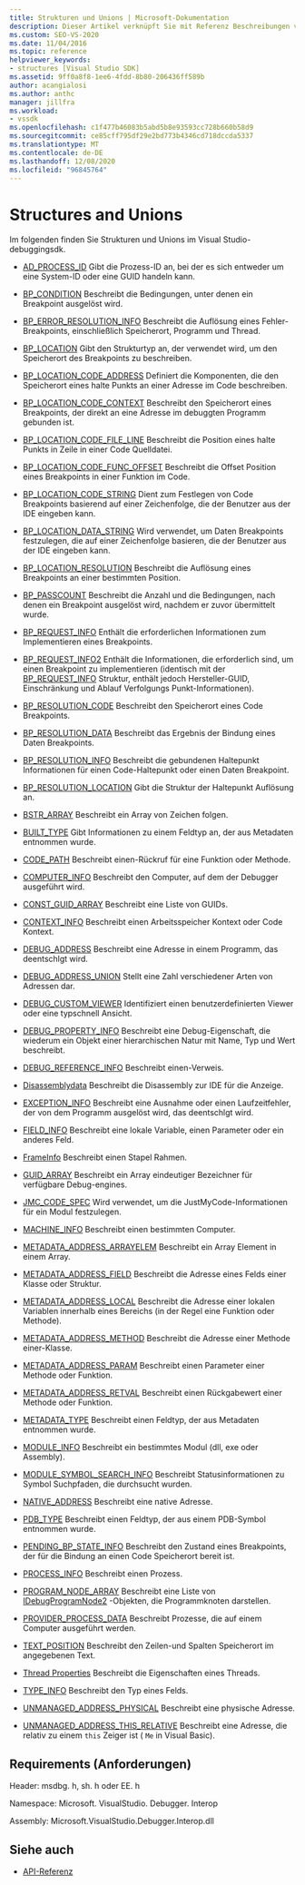 ```yaml
---
title: Strukturen und Unions | Microsoft-Dokumentation
description: Dieser Artikel verknüpft Sie mit Referenz Beschreibungen von Strukturen und Unions im Visual Studio-debuggingsdk.
ms.custom: SEO-VS-2020
ms.date: 11/04/2016
ms.topic: reference
helpviewer_keywords:
- structures [Visual Studio SDK]
ms.assetid: 9ff0a8f8-1ee6-4fdd-8b80-206436ff589b
author: acangialosi
ms.author: anthc
manager: jillfra
ms.workload:
- vssdk
ms.openlocfilehash: c1f477b46083b5abd5b8e93593cc728b660b58d9
ms.sourcegitcommit: ce85cff795df29e2bd773b4346cd718dccda5337
ms.translationtype: MT
ms.contentlocale: de-DE
ms.lasthandoff: 12/08/2020
ms.locfileid: "96845764"
---
```

# <a name="structures-and-unions"></a>Structures and Unions
Im folgenden finden Sie Strukturen und Unions im Visual Studio-debuggingsdk.

- [AD_PROCESS_ID](../../../extensibility/debugger/reference/ad-process-id.md) Gibt die Prozess-ID an, bei der es sich entweder um eine System-ID oder eine GUID handeln kann.

- [BP_CONDITION](../../../extensibility/debugger/reference/bp-condition.md) Beschreibt die Bedingungen, unter denen ein Breakpoint ausgelöst wird.

- [BP_ERROR_RESOLUTION_INFO](../../../extensibility/debugger/reference/bp-error-resolution-info.md) Beschreibt die Auflösung eines Fehler-Breakpoints, einschließlich Speicherort, Programm und Thread.

- [BP_LOCATION](../../../extensibility/debugger/reference/bp-location.md) Gibt den Strukturtyp an, der verwendet wird, um den Speicherort des Breakpoints zu beschreiben.

- [BP_LOCATION_CODE_ADDRESS](../../../extensibility/debugger/reference/bp-location-code-address.md) Definiert die Komponenten, die den Speicherort eines halte Punkts an einer Adresse im Code beschreiben.

- [BP_LOCATION_CODE_CONTEXT](../../../extensibility/debugger/reference/bp-location-code-context.md) Beschreibt den Speicherort eines Breakpoints, der direkt an eine Adresse im debuggten Programm gebunden ist.

- [BP_LOCATION_CODE_FILE_LINE](../../../extensibility/debugger/reference/bp-location-code-file-line.md) Beschreibt die Position eines halte Punkts in Zeile in einer Code Quelldatei.

- [BP_LOCATION_CODE_FUNC_OFFSET](../../../extensibility/debugger/reference/bp-location-code-func-offset.md) Beschreibt die Offset Position eines Breakpoints in einer Funktion im Code.

- [BP_LOCATION_CODE_STRING](../../../extensibility/debugger/reference/bp-location-code-string.md) Dient zum Festlegen von Code Breakpoints basierend auf einer Zeichenfolge, die der Benutzer aus der IDE eingeben kann.

- [BP_LOCATION_DATA_STRING](../../../extensibility/debugger/reference/bp-location-data-string.md) Wird verwendet, um Daten Breakpoints festzulegen, die auf einer Zeichenfolge basieren, die der Benutzer aus der IDE eingeben kann.

- [BP_LOCATION_RESOLUTION](../../../extensibility/debugger/reference/bp-location-resolution.md) Beschreibt die Auflösung eines Breakpoints an einer bestimmten Position.

- [BP_PASSCOUNT](../../../extensibility/debugger/reference/bp-passcount.md) Beschreibt die Anzahl und die Bedingungen, nach denen ein Breakpoint ausgelöst wird, nachdem er zuvor übermittelt wurde.

- [BP_REQUEST_INFO](../../../extensibility/debugger/reference/bp-request-info.md) Enthält die erforderlichen Informationen zum Implementieren eines Breakpoints.

- [BP_REQUEST_INFO2](../../../extensibility/debugger/reference/bp-request-info2.md) Enthält die Informationen, die erforderlich sind, um einen Breakpoint zu implementieren (identisch mit der [BP_REQUEST_INFO](../../../extensibility/debugger/reference/bp-request-info.md) Struktur, enthält jedoch Hersteller-GUID, Einschränkung und Ablauf Verfolgungs Punkt-Informationen).

- [BP_RESOLUTION_CODE](../../../extensibility/debugger/reference/bp-resolution-code.md) Beschreibt den Speicherort eines Code Breakpoints.

- [BP_RESOLUTION_DATA](../../../extensibility/debugger/reference/bp-resolution-data.md) Beschreibt das Ergebnis der Bindung eines Daten Breakpoints.

- [BP_RESOLUTION_INFO](../../../extensibility/debugger/reference/bp-resolution-info.md) Beschreibt die gebundenen Haltepunkt Informationen für einen Code-Haltepunkt oder einen Daten Breakpoint.

- [BP_RESOLUTION_LOCATION](../../../extensibility/debugger/reference/bp-resolution-location.md) Gibt die Struktur der Haltepunkt Auflösung an.

- [BSTR_ARRAY](../../../extensibility/debugger/reference/bstr-array.md) Beschreibt ein Array von Zeichen folgen.

- [BUILT_TYPE](../../../extensibility/debugger/reference/built-type.md) Gibt Informationen zu einem Feldtyp an, der aus Metadaten entnommen wurde.

- [CODE_PATH](../../../extensibility/debugger/reference/code-path.md) Beschreibt einen-Rückruf für eine Funktion oder Methode.

- [COMPUTER_INFO](../../../extensibility/debugger/reference/computer-info.md) Beschreibt den Computer, auf dem der Debugger ausgeführt wird.

- [CONST_GUID_ARRAY](../../../extensibility/debugger/reference/const-guid-array.md) Beschreibt eine Liste von GUIDs.

- [CONTEXT_INFO](../../../extensibility/debugger/reference/context-info.md) Beschreibt einen Arbeitsspeicher Kontext oder Code Kontext.

- [DEBUG_ADDRESS](../../../extensibility/debugger/reference/debug-address.md) Beschreibt eine Adresse in einem Programm, das deentschlgt wird.

- [DEBUG_ADDRESS_UNION](../../../extensibility/debugger/reference/debug-address-union.md) Stellt eine Zahl verschiedener Arten von Adressen dar.

- [DEBUG_CUSTOM_VIEWER](../../../extensibility/debugger/reference/debug-custom-viewer.md) Identifiziert einen benutzerdefinierten Viewer oder eine typschnell Ansicht.

- [DEBUG_PROPERTY_INFO](../../../extensibility/debugger/reference/debug-property-info.md) Beschreibt eine Debug-Eigenschaft, die wiederum ein Objekt einer hierarchischen Natur mit Name, Typ und Wert beschreibt.

- [DEBUG_REFERENCE_INFO](../../../extensibility/debugger/reference/debug-reference-info.md) Beschreibt einen-Verweis.

- [Disassemblydata](../../../extensibility/debugger/reference/disassemblydata.md) Beschreibt die Disassembly zur IDE für die Anzeige.

- [EXCEPTION_INFO](../../../extensibility/debugger/reference/exception-info.md) Beschreibt eine Ausnahme oder einen Laufzeitfehler, der von dem Programm ausgelöst wird, das deentschlgt wird.

- [FIELD_INFO](../../../extensibility/debugger/reference/field-info.md) Beschreibt eine lokale Variable, einen Parameter oder ein anderes Feld.

- [FrameInfo](../../../extensibility/debugger/reference/frameinfo.md) Beschreibt einen Stapel Rahmen.

- [GUID_ARRAY](../../../extensibility/debugger/reference/guid-array.md) Beschreibt ein Array eindeutiger Bezeichner für verfügbare Debug-engines.

- [JMC_CODE_SPEC](../../../extensibility/debugger/reference/jmc-code-spec.md) Wird verwendet, um die JustMyCode-Informationen für ein Modul festzulegen.

- [MACHINE_INFO](../../../extensibility/debugger/reference/machine-info.md) Beschreibt einen bestimmten Computer.

- [METADATA_ADDRESS_ARRAYELEM](../../../extensibility/debugger/reference/metadata-address-arrayelem.md) Beschreibt ein Array Element in einem Array.

- [METADATA_ADDRESS_FIELD](../../../extensibility/debugger/reference/metadata-address-field.md) Beschreibt die Adresse eines Felds einer Klasse oder Struktur.

- [METADATA_ADDRESS_LOCAL](../../../extensibility/debugger/reference/metadata-address-local.md) Beschreibt die Adresse einer lokalen Variablen innerhalb eines Bereichs (in der Regel eine Funktion oder Methode).

- [METADATA_ADDRESS_METHOD](../../../extensibility/debugger/reference/metadata-address-method.md) Beschreibt die Adresse einer Methode einer-Klasse.

- [METADATA_ADDRESS_PARAM](../../../extensibility/debugger/reference/metadata-address-param.md) Beschreibt einen Parameter einer Methode oder Funktion.

- [METADATA_ADDRESS_RETVAL](../../../extensibility/debugger/reference/metadata-address-retval.md) Beschreibt einen Rückgabewert einer Methode oder Funktion.

- [METADATA_TYPE](../../../extensibility/debugger/reference/metadata-type.md) Beschreibt einen Feldtyp, der aus Metadaten entnommen wurde.

- [MODULE_INFO](../../../extensibility/debugger/reference/module-info.md) Beschreibt ein bestimmtes Modul (dll, exe oder Assembly).

- [MODULE_SYMBOL_SEARCH_INFO](../../../extensibility/debugger/reference/module-symbol-search-info.md) Beschreibt Statusinformationen zu Symbol Suchpfaden, die durchsucht wurden.

- [NATIVE_ADDRESS](../../../extensibility/debugger/reference/native-address.md) Beschreibt eine native Adresse.

- [PDB_TYPE](../../../extensibility/debugger/reference/pdb-type.md) Beschreibt einen Feldtyp, der aus einem PDB-Symbol entnommen wurde.

- [PENDING_BP_STATE_INFO](../../../extensibility/debugger/reference/pending-bp-state-info.md) Beschreibt den Zustand eines Breakpoints, der für die Bindung an einen Code Speicherort bereit ist.

- [PROCESS_INFO](../../../extensibility/debugger/reference/process-info.md) Beschreibt einen Prozess.

- [PROGRAM_NODE_ARRAY](../../../extensibility/debugger/reference/program-node-array.md) Beschreibt eine Liste von [IDebugProgramNode2](../../../extensibility/debugger/reference/idebugprogramnode2.md) -Objekten, die Programmknoten darstellen.

- [PROVIDER_PROCESS_DATA](../../../extensibility/debugger/reference/provider-process-data.md) Beschreibt Prozesse, die auf einem Computer ausgeführt werden.

- [TEXT_POSITION](../../../extensibility/debugger/reference/text-position.md) Beschreibt den Zeilen-und Spalten Speicherort im angegebenen Text.

- [Thread Properties](../../../extensibility/debugger/reference/threadproperties.md) Beschreibt die Eigenschaften eines Threads.

- [TYPE_INFO](../../../extensibility/debugger/reference/type-info.md) Beschreibt den Typ eines Felds.

- [UNMANAGED_ADDRESS_PHYSICAL](../../../extensibility/debugger/reference/unmanaged-address-physical.md) Beschreibt eine physische Adresse.

- [UNMANAGED_ADDRESS_THIS_RELATIVE](../../../extensibility/debugger/reference/unmanaged-address-this-relative.md) Beschreibt eine Adresse, die relativ zu einem `this` Zeiger ist ( `Me` in Visual Basic).

## <a name="requirements"></a>Requirements (Anforderungen)
 Header: msdbg. h, sh. h oder EE. h

 Namespace: Microsoft. VisualStudio. Debugger. Interop

 Assembly: Microsoft.VisualStudio.Debugger.Interop.dll

## <a name="see-also"></a>Siehe auch
- [API-Referenz](../../../extensibility/debugger/reference/api-reference-visual-studio-debugging.md)
